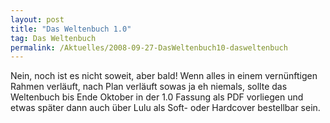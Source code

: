 ```yaml
---
layout: post
title: "Das Weltenbuch 1.0"
tag: Das Weltenbuch
permalink: /Aktuelles/2008-09-27-DasWeltenbuch10-dasweltenbuch
---
```



Nein, noch ist es nicht soweit, aber bald! Wenn alles in einem vernünftigen Rahmen verläuft, nach Plan verläuft sowas ja eh niemals, sollte das Weltenbuch bis Ende Oktober in der 1.0 Fassung als PDF vorliegen und etwas später dann auch über Lulu als Soft- oder Hardcover bestellbar sein.

